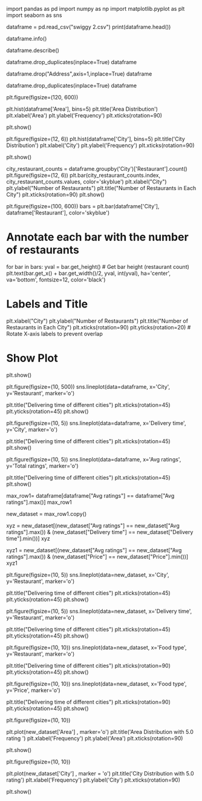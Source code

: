 import pandas as pd
import numpy as np
import matplotlib.pyplot as plt
import seaborn as sns

dataframe = pd.read_csv("swiggy 2.csv")
print(dataframe.head())

dataframe.info()

dataframe.describe()

dataframe.drop_duplicates(inplace=True)
dataframe

dataframe.drop("Address",axis=1,inplace=True)
dataframe

dataframe.drop_duplicates(inplace=True)
dataframe

plt.figure(figsize=(120, 600))

plt.hist(dataframe['Area'], bins=5)
plt.title('Area Distribution')
plt.xlabel('Area')
plt.ylabel('Frequency')
plt.xticks(rotation=90)

plt.show()

plt.figure(figsize=(12, 6))
plt.hist(dataframe['City'], bins=5)
plt.title('City Distribution')
plt.xlabel('City')
plt.ylabel('Frequency')
plt.xticks(rotation=90)

plt.show()

city_restaurant_counts = dataframe.groupby('City')['Restaurant'].count()
plt.figure(figsize=(12, 6))
plt.bar(city_restaurant_counts.index, city_restaurant_counts.values, color='skyblue')
plt.xlabel("City")
plt.ylabel("Number of Restaurants")
plt.title("Number of Restaurants in Each City")
plt.xticks(rotation=90)
plt.show()

plt.figure(figsize=(100, 600))
bars = plt.bar(dataframe['City'], dataframe['Restaurant'], color='skyblue')

# Annotate each bar with the number of restaurants
for bar in bars:
    yval = bar.get_height()  # Get bar height (restaurant count)
    plt.text(bar.get_x() + bar.get_width()/2, yval, int(yval),
             ha='center', va='bottom', fontsize=12, color='black')

# Labels and Title
plt.xlabel("City")
plt.ylabel("Number of Restaurants")
plt.title("Number of Restaurants in Each City")
plt.xticks(rotation=90)
plt.yticks(rotation=20) # Rotate X-axis labels to prevent overlap

# Show Plot
plt.show()

plt.figure(figsize=(10, 500))
sns.lineplot(data=dataframe, x='City', y='Restaurant', marker='o')

plt.title("Delivering time of different cities")
plt.xticks(rotation=45)
plt.yticks(rotation=45)
plt.show()

plt.figure(figsize=(10, 5))
sns.lineplot(data=dataframe, x='Delivery time', y='City', marker='o')

plt.title("Delivering time of different cities")
plt.xticks(rotation=45)
plt.show()

plt.figure(figsize=(10, 5))
sns.lineplot(data=dataframe, x='Avg ratings', y='Total ratings', marker='o')

plt.title("Delivering time of different cities")
plt.xticks(rotation=45)
plt.show()

max_row1= dataframe[dataframe["Avg ratings"] == dataframe["Avg ratings"].max()]
max_row1

new_dataset = max_row1.copy()

xyz = new_dataset[(new_dataset["Avg ratings"] == new_dataset["Avg ratings"].max()) &  (new_dataset["Delivery time"] == new_dataset["Delivery time"].min())]
xyz

xyz1 = new_dataset[(new_dataset["Avg ratings"] == new_dataset["Avg ratings"].max()) & (new_dataset["Price"] == new_dataset["Price"].min())]
xyz1

plt.figure(figsize=(10, 5))
sns.lineplot(data=new_dataset, x='City', y='Restaurant', marker='o')

plt.title("Delivering time of different cities")
plt.xticks(rotation=45)
plt.yticks(rotation=45)
plt.show()

plt.figure(figsize=(10, 5))
sns.lineplot(data=new_dataset, x='Delivery time', y='Restaurant', marker='o')

plt.title("Delivering time of different cities")
plt.xticks(rotation=45)
plt.yticks(rotation=45)
plt.show()

plt.figure(figsize=(10, 10))
sns.lineplot(data=new_dataset, x='Food type', y='Restaurant', marker='o')

plt.title("Delivering time of different cities")
plt.xticks(rotation=90)
plt.yticks(rotation=45)
plt.show()

plt.figure(figsize=(10, 10))
sns.lineplot(data=new_dataset, x='Food type', y='Price', marker='o')

plt.title("Delivering time of different cities")
plt.xticks(rotation=90)
plt.yticks(rotation=45)
plt.show()

plt.figure(figsize=(10, 10))

plt.plot(new_dataset['Area'] , marker='o')
plt.title('Area Distribution with 5.0 rating ')
plt.xlabel('Frequency')
plt.ylabel('Area')
plt.xticks(rotation=90)

plt.show()

plt.figure(figsize=(10, 10))

plt.plot(new_dataset['City'] , marker = 'o')
plt.title('City Distribution with 5.0 rating')
plt.xlabel('Frequency')
plt.ylabel('City')
plt.xticks(rotation=90)

plt.show()

